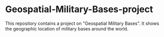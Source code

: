 # Geospatial-Military-Bases-project
This repository contains a project on "Geospatial Military Bases". It shows the geographic location of military bases around the world. 
